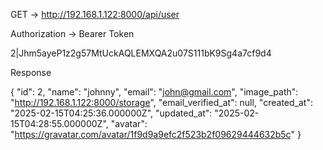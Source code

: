 GET -> http://192.168.1.122:8000/api/user

Authorization -> Bearer Token 

2|Jhm5ayeP1z2g57MtUckAQLEMXQA2u07S111bK9Sg4a7cf9d4

Response

{
    "id": 2,
    "name": "johnny",
    "email": "john@gmail.com",
    "image_path": "http://192.168.1.122:8000/storage",
    "email_verified_at": null,
    "created_at": "2025-02-15T04:25:36.000000Z",
    "updated_at": "2025-02-15T04:28:55.000000Z",
    "avatar": "https://gravatar.com/avatar/1f9d9a9efc2f523b2f09629444632b5c"
}